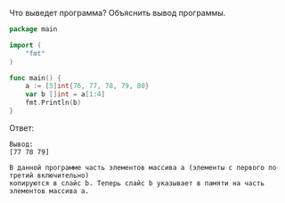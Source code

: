 Что выведет программа? Объяснить вывод программы.

```go
package main

import (
    "fmt"
)

func main() {
    a := [5]int{76, 77, 78, 79, 80}
    var b []int = a[1:4]
    fmt.Println(b)
}
```

Ответ:
```
Вывод:
[77 78 79]

В данной программе часть элементов массива a (элементы с первого по третий включительно) 
копируются в слайс b. Теперь слайс b указывает в памяти на часть элементов массива a.
```